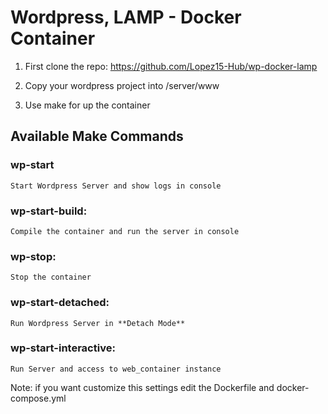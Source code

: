 # Wordpress, LAMP - Docker Container

1. First clone the repo:
   https://github.com/Lopez15-Hub/wp-docker-lamp

2. Copy your wordpress project into /server/www

3. Use make for up the container

## Available Make Commands

### wp-start

    Start Wordpress Server and show logs in console

### wp-start-build:

    Compile the container and run the server in console

### wp-stop:

    Stop the container

### wp-start-detached:

    Run Wordpress Server in **Detach Mode**

### wp-start-interactive:

    Run Server and access to web_container instance

Note: if you want customize this settings edit the Dockerfile and docker-compose.yml
